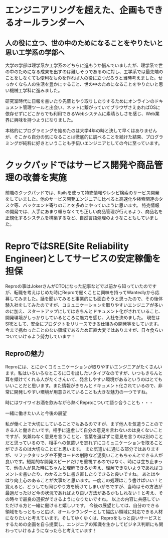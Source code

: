 # エンジニアリングを超えた、企画もできるオールランダーへ

## 人の役に立つ、世の中のためになることをやりたいと思い工学系の学部へ

大学の学部は理学系か工学系のどちらに進もうか悩んでいましたが、理学系で世の中のためになる成果を出すのは難しそうであるのに対し、工学系では最先端のことをしなくても便利なものを作れば人の役に立つだろうと当時考えました。せっかくなら人の生活を豊かにすること、世の中のためになることをやりたいと思い機械工学科に進みました。

研究室時代に日報を書いたり先輩とやり取りしたりするためにオンラインのドキュメント管理ツールと出会い、ネットに繋がっていてブラウザさえあればOSに依存せずにどこからでも利用できるWebシステムに素晴らしさを感じ、Web業界に興味を持つようになりました。

本格的にプログラミングを始めたのは大学4年の時と決して早くはありませんが、そこから自分の気になることは徹底的に調べることを続けた結果、プログラミングが純粋に好きということも手伝いエンジニアとしての今に至っています。

# クックパッドではサービス開発や商品管理の改善を実施

前職のクックパッドでは、Railsを使って特売情報やレシピ検索のサービス開発をしていました。他のサービス開発エンジニアに比べると高速化や検索関連のタスク等、バックエンド寄りのことを多めにやっていように思います。
特売情報の開発では、人手にあまり頼らなくても正しい商品管理が行えるよう、商品名を正規化するシステムを構築するなど、自然言語処理のようなこともしていました。

# ReproではSRE(Site Reliability Engineer)としてサービスの安定稼働を担保

Reproの事はJokerさんがCTOになった記事などで以前から知っていたのですが、転職を考えはじめた時にReproで働くことに興味を持ってWantedlyから応募してみました。話を聞いてみると事業的にも面白そうと思ったので、その後体験入社をしてみたのですが、コミュニケーションを取りやすいエンジニアが多いのに加え、スタートアップにしてはきちんとドキュメント化がされていること、開発環境がしっかりしているところに魅力を感じ、入社を決めました。
現在はSREとして、安全にプロダクトをリリースできる仕組みの開発等をしています。今まで携わったことのない領域であるため正直大変ではありますが、日々食らいついていけるよう努力しています！

## Reproの魅力

Reproには、とにかくコミュニケーションが取りやすいエンジニアがたくさんいます。私はいろいろなところに口を出したいタイプなのですが、いつもきちんと耳を傾けてくれる人がたくさんいて、発言しやすい環境があるというのはとてもいいことだと思います。また情報がきちんとドキュメント化されているので、非常に開発しやすい環境が用意されていることも大きな魅力の一つですね。

時にはワイワイお酒を飲みながら熱くReproについて語り合うことも・・・

一緒に働きたい人と今後の展望

私が働く上で大切にしていることでもあるのですが、まず他人を気遣うことのできる人と働きたいです。相手に遠慮して自分の意見を言わないのは良くないことですが、気兼ねなく意見を言うことと、言葉を選ばずに意見を言うのは別のことだと思っているので、相手への気遣いを忘れずにコミュニケーションを取ることができるのは大切なことだと思います。
また気遣いに通じる部分ではありますが、リファクタリングや不要コードの削除など泥臭いこともちゃんとできる人が良いです。短期的な開発スピードだけを重視するのではなく、時には立ち止まって、他の人が見た時にちゃんと理解できるか考え、理解できないようであればコメントを書いたり、わかるように書き直したりできると良いですね。
あとはやはり向上心のあることが大事だと思います。一度この処理はこう書けばいい！と覚えると、どうしても同じやり方を続けてしまいがちですが、当時はその方法が最適だったけど今の状況であればより良い方法があるかもしれない！と考え、その時々で最良の選択ができるようになりたいですね。
以上の内容に共感していただける方と一緒に働けると嬉しいです。
今後の展望としては、自分のできる領域をもっともっと広げ、オールラウンダーとして幅広い領域に対応できる人材になりたいと考えています。そしてゆくゆくは、Reproをもっと良いサービスとするための企画を自ら提案し、エンジニアの知識を生かしてビジネス判断にも関わっていけるようになったらと考えています！

